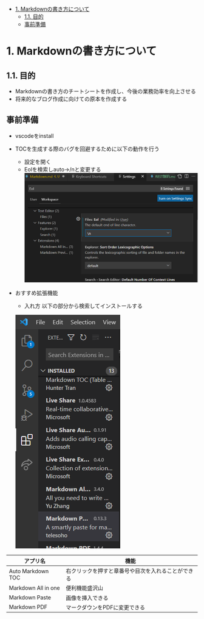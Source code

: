 
<!-- @import "[TOC]" {cmd="toc" depthFrom=1 depthTo=6 orderedList=false} -->

<!-- code_chunk_output -->

- [1. Markdownの書き方について](#1-markdownの書き方について)
  - [1.1. 目的](#11-目的)
  - [事前準備](#事前準備)

<!-- /code_chunk_output -->

# 1. Markdownの書き方について

## 1.1. 目的

- Markdownの書き方のチートシートを作成し、今後の業務効率を向上させる
- 将来的なブログ作成に向けての原本を作成する

## 事前準備

- vscodeをinstall
- TOCを生成する際のバグを回避するために以下の動作を行う
  - 設定を開く
  - Eolを検索しauto→/nと変更する
  ![](images/2021-07-25-11-26-13.png)

- おすすめ拡張機能
  - 入れ方
  以下の部分から検索してインストールする
  
  ![](images/2021-07-25-11-32-32.png)
  
|アプリ名|機能|
|---|---|
|Auto Markdown TOC|右クリックを押すと章番号や目次を入れることができる|
|Markdown All in one|便利機能盛沢山|
|Markdown Paste|画像を挿入できる|
|Markdown PDF|マークダウンをPDFに変更できる|
